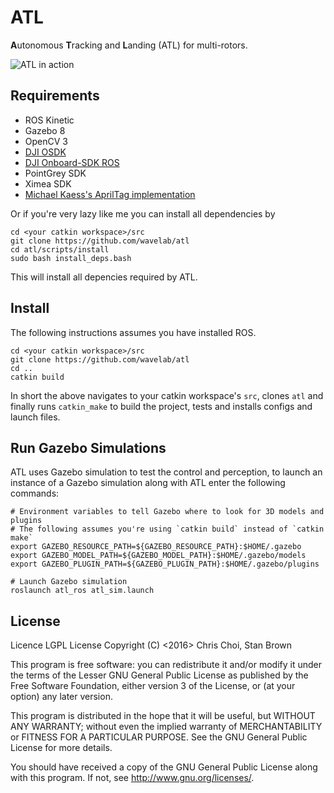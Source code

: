 # ATL

**A**utonomous **T**racking and **L**anding (ATL) for multi-rotors.

![ATL in action](https://media.giphy.com/media/3oxHQr4zLbHZSjAJ0Y/giphy.gif)


## Requirements

- ROS Kinetic
- Gazebo 8
- OpenCV 3
- [DJI OSDK](https://github.com/dji-sdk/Onboard-SDK)
- [DJI Onboard-SDK ROS](https://github.com/dji-sdk/Onboard-SDK-ROS)
- PointGrey SDK
- Ximea SDK
- [Michael Kaess's AprilTag implementation](http://people.csail.mit.edu/kaess/apriltags/)

Or if you're very lazy like me you can install all dependencies by

    cd <your catkin workspace>/src
    git clone https://github.com/wavelab/atl
    cd atl/scripts/install
    sudo bash install_deps.bash

This will install all depencies required by ATL.


## Install

The following instructions assumes you have installed ROS.

    cd <your catkin workspace>/src
    git clone https://github.com/wavelab/atl
    cd ..
    catkin build

In short the above navigates to your catkin workspace's `src`, clones `atl`
and finally runs `catkin_make` to build the project, tests and installs configs
and launch files.


## Run Gazebo Simulations

ATL uses Gazebo simulation to test the control and perception, to launch an
instance of a Gazebo simulation along with ATL enter the following commands:

    # Environment variables to tell Gazebo where to look for 3D models and plugins
    # The following assumes you're using `catkin build` instead of `catkin make`
    export GAZEBO_RESOURCE_PATH=${GAZEBO_RESOURCE_PATH}:$HOME/.gazebo
    export GAZEBO_MODEL_PATH=${GAZEBO_MODEL_PATH}:$HOME/.gazebo/models
    export GAZEBO_PLUGIN_PATH=${GAZEBO_PLUGIN_PATH}:$HOME/.gazebo/plugins

    # Launch Gazebo simulation
    roslaunch atl_ros atl_sim.launch


## License

Licence LGPL License Copyright (C) <2016> Chris Choi, Stan Brown

This program is free software: you can redistribute it and/or modify it under
the terms of the Lesser GNU General Public License as published by the Free
Software Foundation, either version 3 of the License, or (at your option) any
later version.

This program is distributed in the hope that it will be useful, but WITHOUT ANY
WARRANTY; without even the implied warranty of MERCHANTABILITY or FITNESS FOR
A PARTICULAR PURPOSE.  See the GNU General Public License for more details.

You should have received a copy of the GNU General Public License along with
this program.  If not, see <http://www.gnu.org/licenses/>.
